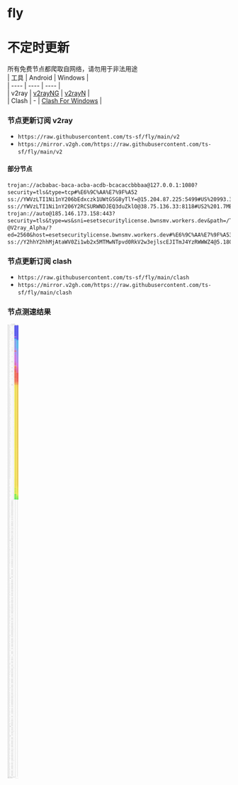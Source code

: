 # fly
# 不定时更新
所有免费节点都爬取自网络，请勿用于非法用途  
|  工具  | Android  | Windows  |  
|  ----  | ----   | ----  |  
| v2ray  | [v2rayNG](https://github.com/2dust/v2rayNG/releases) | [v2rayN](https://github.com/2dust/v2rayN/releases) |  
| Clash  | - | [Clash For Windows](https://github.com/2dust/clashN/releases) | 
  
### 节点更新订阅  v2ray
- `https://raw.githubusercontent.com/ts-sf/fly/main/v2`  
- `https://mirror.v2gh.com/https://raw.githubusercontent.com/ts-sf/fly/main/v2`  

#### 部分节点  
``` 
trojan://acbabac-baca-acba-acdb-bcacaccbbbaa@127.0.0.1:1080?security=tls&type=tcp#%E6%9C%AA%E7%9F%A52
ss://YWVzLTI1Ni1nY206bEdxczk1UWtGSG8yTlY=@15.204.87.225:5499#US%20993.3KB%2Fs
ss://YWVzLTI1Ni1nY206Y2RCSURWNDJEQ3duZklO@38.75.136.33:8118#US2%201.7MB%2Fs
trojan://auto@185.146.173.158:443?security=tls&type=ws&sni=esetsecuritylicense.bwnsmv.workers.dev&path=/Telegram-@V2ray_Alpha/?ed=2560&host=esetsecuritylicense.bwnsmv.workers.dev#%E6%9C%AA%E7%9F%A53
ss://Y2hhY2hhMjAtaWV0Zi1wb2x5MTMwNTpvd0RkV2w3ejlscEJITmJ4YzRWWWZ4@5.180.45.142:18429#%E6%9C%AA%E7%9F%A54%205.0MB%2Fs
```
### 节点更新订阅  clash
- `https://raw.githubusercontent.com/ts-sf/fly/main/clash`  
- `https://mirror.v2gh.com/https://raw.githubusercontent.com/ts-sf/fly/main/clash`  

### 节点测速结果
![image](traffic.png)
